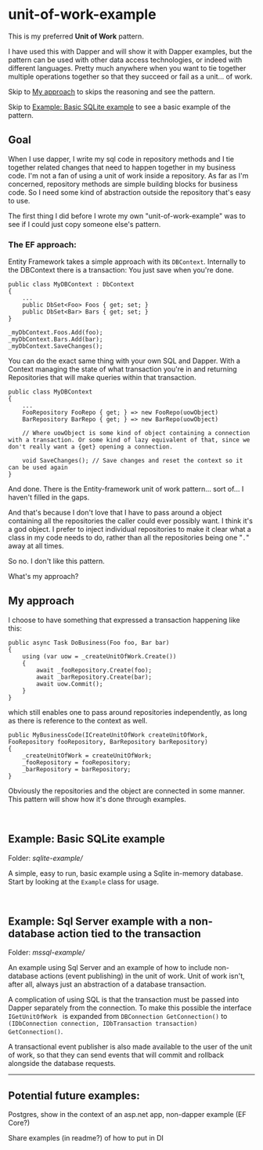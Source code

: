 # unit-of-work-example

This is my preferred **Unit of Work** pattern.

I have used this with Dapper and will show it with Dapper examples, but the pattern can be used with other data access technologies, or indeed with different languages. Pretty much anywhere when you want to tie together multiple operations together so that they succeed or fail as a unit... of work.

Skip to [My approach](#my-approach) to skips the reasoning and see the pattern.

Skip to [Example: Basic SQLite example](#example-basic-sqlite-example) to see a basic example of the pattern.

## Goal

When I use dapper, I write my sql code in repository methods and I tie together related changes that need to happen together in my business code. I'm not a fan of using a unit of work inside a repository. As far as I'm concerned, repository methods are simple building blocks for business code. So I need some kind of abstraction outside the repository that's easy to use.

The first thing I did before I wrote my own "unit-of-work-example" was to see if I could just copy someone else's pattern.

### The EF approach:

Entity Framework takes a simple approach with its `DBContext`. Internally to the DBContext there is a transaction: You just save when you're done.

    public class MyDBContext : DbContext
    {
        ...
        public DbSet<Foo> Foos { get; set; }
        public DbSet<Bar> Bars { get; set; }
    }

    _myDbContext.Foos.Add(foo);
    _myDbContext.Bars.Add(bar);
    _myDbContext.SaveChanges();

You can do the exact same thing with your own SQL and Dapper. With a Context managing the state of what transaction you're in and returning Repositories that will make queries within that transaction.

    public class MyDBContext
    {
        ...
        FooRepository FooRepo { get; } => new FooRepo(uowObject)
        BarRepository BarRepo { get; } => new BarRepo(uowObject)

        // Where uowObject is some kind of object containing a connection with a transaction. Or some kind of lazy equivalent of that, since we don't really want a {get} opening a connection.

        void SaveChanges(); // Save changes and reset the context so it can be used again
    }

And done. There is the Entity-framework unit of work pattern... sort of... I haven't filled in the gaps.

And that's because I don't love that I have to pass around a object containing all the repositories the caller could ever possibly want. I think it's a god object. I prefer to inject individual repositories to make it clear what a class in my code needs to do, rather than all the repositories being one "`.`" away at all times.

So no. I don't like this pattern.

What's my approach?


## My approach

I choose to have something that expressed a transaction happening like this:

    public async Task DoBusiness(Foo foo, Bar bar)
    {
        using (var uow = _createUnitOfWork.Create())
        {
            await _fooRepository.Create(foo);
            await _barRepository.Create(bar);
            await uow.Commit();
        }
    }

which still enables one to pass around repositories independently, as long as there is reference to the context as well. 

    public MyBusinessCode(ICreateUnitOfWork createUnitOfWork, FooRepository fooRepository, BarRepository barRepository)
    {
        _createUnitOfWork = createUnitOfWork;
        _fooRepository = fooRepository;
        _barRepository = barRepository;
    }

Obviously the repositories and the object are connected in some manner. This pattern will show how it's done through examples.

<br/>

## Example: Basic SQLite example

Folder: *sqlite-example/*

A simple, easy to run, basic example using a Sqlite in-memory database. Start by looking at the `Example` class for usage.

<br/>

## Example: Sql Server example with a non-database action tied to the transaction

Folder: *mssql-example/*

An example using Sql Server and an example of how to include non-database actions (event publishing) in the unit of work. Unit of work isn't, after all, always just an abstraction of a database transaction.

A complication of using SQL is that the transaction must be passed into Dapper separately from the connection. To make this possible the interface `IGetUnitOfWork ` is expanded from `DBConnection GetConnection()` to `(IDbConnection connection, IDbTransaction transaction) GetConnection()`.

A transactional event publisher is also made available to the user of the unit of work, so that they can send events that will commit and rollback alongside the database requests.

-----

## Potential future examples:

Postgres, show in the context of an asp.net app, non-dapper example (EF Core?)

Share examples (in readme?) of how to put in DI
